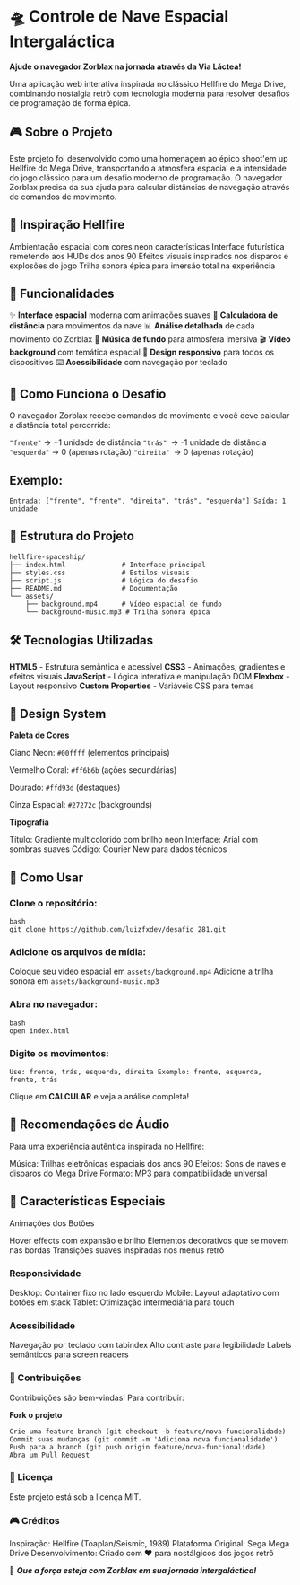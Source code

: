 # 🛸 Controle de Nave Espacial Intergaláctica

**Ajude o navegador Zorblax na jornada através da Via Láctea!**

Uma aplicação web interativa inspirada no clássico Hellfire do Mega Drive, combinando nostalgia retrô com tecnologia moderna para resolver desafios de programação de forma épica.

## 🎮 Sobre o Projeto

Este projeto foi desenvolvido como uma homenagem ao épico shoot'em up Hellfire do Mega Drive, transportando a atmosfera espacial e a intensidade do jogo clássico para um desafio moderno de programação. 
O navegador Zorblax precisa da sua ajuda para calcular distâncias de navegação através de comandos de movimento.

## 🌟 Inspiração Hellfire

Ambientação espacial com cores neon características
Interface futurística remetendo aos HUDs dos anos 90
Efeitos visuais inspirados nos disparos e explosões do jogo
Trilha sonora épica para imersão total na experiência

## 🚀 Funcionalidades

✨ **Interface espacial** moderna com animações suaves
🎯 **Calculadora de distância** para movimentos da nave
📊 **Análise detalhada** de cada movimento do Zorblax
🎵 **Música de fundo** para atmosfera imersiva
🎬 **Vídeo background** com temática espacial
📱 **Design responsivo** para todos os dispositivos
⌨️ **Acessibilidade** com navegação por teclado

## 🎲 Como Funciona o Desafio

O navegador Zorblax recebe comandos de movimento e você deve calcular a distância total percorrida:

``"frente"`` → +1 unidade de distância
``"trás" ``→ -1 unidade de distância
``"esquerda"`` → 0 (apenas rotação)
``"direita" ``→ 0 (apenas rotação)

## Exemplo:
``
Entrada: ["frente", "frente", "direita", "trás", "esquerda"]
Saída: 1 unidade
``

## 📁 Estrutura do Projeto
```
hellfire-spaceship/
├── index.html              # Interface principal
├── styles.css              # Estilos visuais
├── script.js               # Lógica do desafio
├── README.md               # Documentação
└── assets/
    ├── background.mp4      # Vídeo espacial de fundo
    └── background-music.mp3 # Trilha sonora épica
```
## 🛠️ Tecnologias Utilizadas

**HTML5** - Estrutura semântica e acessível
**CSS3** - Animações, gradientes e efeitos visuais
**JavaScript** - Lógica interativa e manipulação DOM
**Flexbox** - Layout responsivo
**Custom Properties** - Variáveis CSS para temas

## 🎨 Design System

**Paleta de Cores**

Ciano Neon: ``#00ffff`` (elementos principais)

Vermelho Coral: ``#ff6b6b`` (ações secundárias)

Dourado: ``#ffd93d`` (destaques)

Cinza Espacial: ``#27272c`` (backgrounds)

**Tipografia**

Título: Gradiente multicolorido com brilho neon
Interface: Arial com sombras suaves
Código: Courier New para dados técnicos

## 🚀 Como Usar

### Clone o repositório:
```
bash
git clone https://github.com/luizfxdev/desafio_281.git
```
### Adicione os arquivos de mídia:

Coloque seu vídeo espacial em ``assets/background.mp4``
Adicione a trilha sonora em ``assets/background-music.mp3``


### Abra no navegador:
```
bash
open index.html
```
### Digite os movimentos:
``
Use: frente, trás, esquerda, direita
Exemplo: frente, esquerda, frente, trás
``

Clique em **CALCULAR** e veja a análise completa!

## 🎵 Recomendações de Áudio
Para uma experiência autêntica inspirada no Hellfire:

Música: Trilhas eletrônicas espaciais dos anos 90
Efeitos: Sons de naves e disparos do Mega Drive
Formato: MP3 para compatibilidade universal

## 🌟 Características Especiais
Animações dos Botões

Hover effects com expansão e brilho
Elementos decorativos que se movem nas bordas
Transições suaves inspiradas nos menus retrô

### Responsividade

Desktop: Container fixo no lado esquerdo
Mobile: Layout adaptativo com botões em stack
Tablet: Otimização intermediária para touch

### Acessibilidade

Navegação por teclado com tabindex
Alto contraste para legibilidade
Labels semânticos para screen readers


### 🤝 Contribuições
Contribuições são bem-vindas! Para contribuir:

**Fork o projeto**
```
Crie uma feature branch (git checkout -b feature/nova-funcionalidade)
Commit suas mudanças (git commit -m 'Adiciona nova funcionalidade')
Push para a branch (git push origin feature/nova-funcionalidade)
Abra um Pull Request
```
### 📜 Licença
Este projeto está sob a licença MIT. 

### 🎮 Créditos

Inspiração: Hellfire (Toaplan/Seismic, 1989)
Plataforma Original: Sega Mega Drive
Desenvolvimento: Criado com ❤️ para nostálgicos dos jogos retrô


🚀 ***Que a força esteja com Zorblax em sua jornada intergaláctica!***
